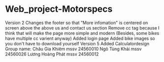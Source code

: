 # Web_project-Motorspecs
Version 2
Changes the footer so that "More infomation" is centered on screen above the above us and contact us section
Remove cc tag because I think that will make the page more simple and modern (Besides, some bikes have multiple cc varient anyway)
Added login page
Added bike images so you don't have to download yourself
Version 5
Added Calculatordesign
Group name:
Châu Gia Khiêm mssv 24560010
Ngô Tùng Khải mssv 24560026
Lương Hoàng Phát mssv 24560012